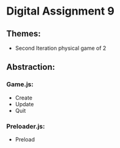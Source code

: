 # Digital Assignment 9



## Themes:
- Second Iteration physical game of 2



## Abstraction:
### Game.js:
- Create
- Update
- Quit

### Preloader.js:
- Preload